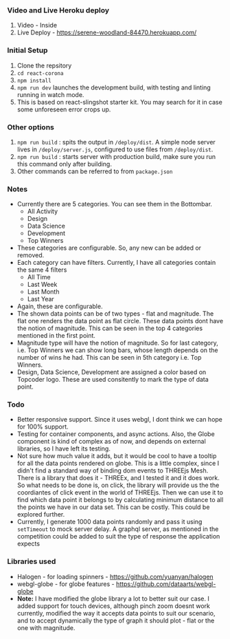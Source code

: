 ### Video and Live Heroku deploy
1. Video - Inside
2. Live Deploy - https://serene-woodland-84470.herokuapp.com/

### Initial Setup
1. Clone the repsitory
2. ```cd react-corona```
3. ```npm install```
4. ```npm run dev``` launches the development build, with testing and linting running in watch mode.
5. This is based on react-slingshot starter kit. You may search for it in case some unforeseen error crops up.

### Other options
1. ```npm run build``` : spits the output in ```/deploy/dist```. A simple node server lives in ```/deploy/server.js```, configured to use files from ```/deploy/dist```.
2. ```npm run build``` : starts server with production build, make sure you run this command only after building.
3. Other commands can be referred to from ```package.json```

### Notes
+ Currently there are 5 categories. You can see them in the Bottombar.
  + All Activity
  + Design
  + Data Science
  + Development
  + Top Winners
+ These categories are configurable. So, any new can be added or removed.
+ Each category can have filters. Currently, I have all categories contain the same 4 filters
  + All Time
  + Last Week
  + Last Month
  + Last Year
+ Again, these are configurable.
+ The shown data points can be of two types - flat and magnitude. The flat one renders the data point as flat circle. These data points dont have the notion of magnitude. This can be seen in the top 4 categories mentioned in the first point.
+ Magnitude type will have the notion of magnitude. So for last category, i.e. Top Winners we can show long bars, whose length depends on the number of wins he had. This can be seen in 5th category i.e. Top Winners.
+ Design, Data Science, Development are assigned a color based on Topcoder logo. These are used consitently to mark the type of data point.

### Todo
+ Better responsive support. Since it uses webgl, I dont think we can hope for 100% support.
+ Testing for container components, and async actions. Also, the Globe component is kind of complex as of now, and depends on external libraries, so I have left its testing.
+ Not sure how much value it adds, but it would be cool to have a tooltip for all the data points rendered on globe. This is a little complex, since I didn't find a standard way of binding dom events to THREEjs Mesh. There is a library that does it - THREEx, and I tested it and it does work. So what needs to be done is, on click, the library will provide us the the coordiantes of click event in the world of THREEjs. Then we can use it to find which data point it belongs to by calculating minimum distance to all the points we have in our data set. This can be costly. This could be explored further.
+ Currently, I generate 1000 data points randomly and pass it using ```setTimeout``` to mock server delay. A graphql server, as mentioned in the competition could be added to suit the type of response the application expects

### Libraries used
+ Halogen - for loading spinners - https://github.com/yuanyan/halogen
+ webgl-globe - for globe features - https://github.com/dataarts/webgl-globe
+ <strong>Note:</strong> I have modified the globe library a lot to better suit our case. I added support for touch devices, although pinch zoom doesnt work currently, modified the way it accepts data points to suit our scenario, and to accept dynamically the type of graph it should plot - flat or the one with magnitude.
